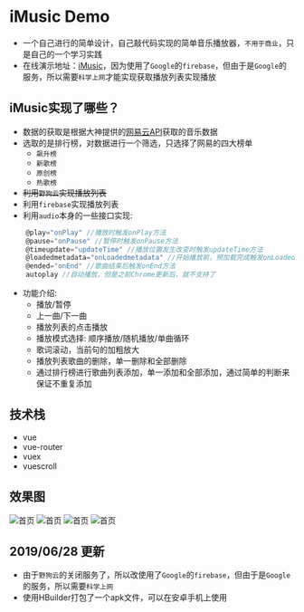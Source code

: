 # iMusic Demo
* 一个自己进行的简单设计，自己敲代码实现的简单音乐播放器，`不用于商业`，只是自己的一个学习实践
* 在线演示地址：[iMusic](https://y-unfettered.github.io/iMusicShow/)，因为使用了`Google`的`firebase`，但由于是`Google`的服务，所以需要`科学上网`才能实现获取播放列表实现播放

## iMusic实现了哪些？
* 数据的获取是根据大神提供的[网易云API](https://github.com/Binaryify/NeteaseCloudMusicApi)获取的音乐数据
* 选取的是排行榜，对数据进行一个筛选，只选择了网易的四大榜单
    *   `飙升榜`
    *   `新歌榜`
    *   `原创榜`
    *   `热歌榜`
* ~~利用`野狗云`实现播放列表~~
* 利用`firebase`实现播放列表
* 利用`audio`本身的一些接口实现: 
```javascript
    @play="onPlay" //播放时触发onPlay方法
    @pause="onPause" //暂停时触发onPause方法
    @timeupdate="updateTime" //播放位置发生改变时触发updateTime方法
    @loadedmetadata="onLoadedmetadata" //开始播放前，预加载完成触发onLoadedmetadata方法
    @ended="onEnd" //歌曲结束后触发onEnd方法
    autoplay //自动播放，但是之前Chrome更新后，就不支持了
```
* 功能介绍:
    * 播放/暂停
    * 上一曲/下一曲
    * 播放列表的点击播放
    * 播放模式选择: 顺序播放/随机播放/单曲循环
    * 歌词滚动，当前句的加粗放大
    * 播放列表歌曲的删除，单一删除和全部删除
    * 通过排行榜进行歌曲列表添加，单一添加和全部添加，通过简单的判断来保证不重复添加

## 技术栈
* vue
* vue-router
* vuex
* vuescroll

## 效果图

![首页](./src/assets/img/imusic-home.jpg)
![首页](./src/assets/img/imusic-list.jpg)
![首页](./src/assets/img/imusic-player1.jpg)
![首页](./src/assets/img/imusic-player2.jpg)

## 2019/06/28 更新
* 由于`野狗云`的关闭服务了，所以改使用了`Google`的`firebase`，但由于是`Google`的服务，所以需要`科学上网`
* 使用HBuilder打包了一个apk文件，可以在安卓手机上使用
